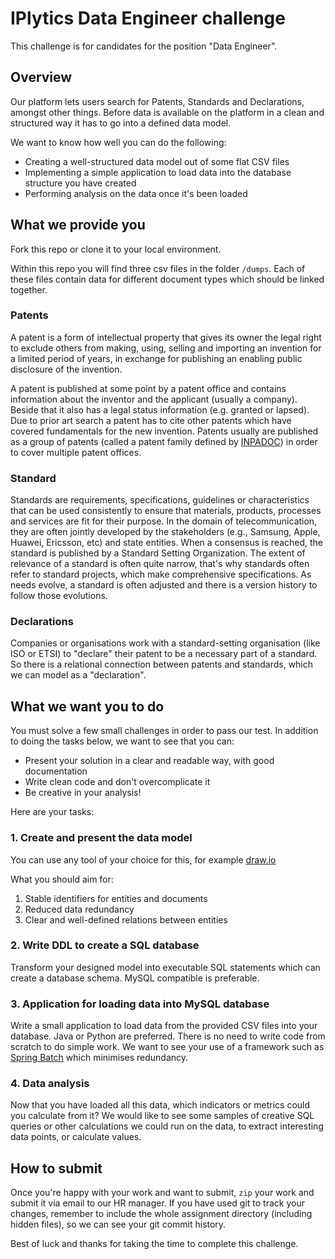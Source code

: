 # IPlytics Data Engineer challenge
This challenge is for candidates for the position "Data Engineer".

## Overview
Our platform lets users search for Patents, Standards and Declarations, amongst other things. Before data is available on the platform in a clean and structured way it has to go into a defined data model.

We want to know how well you can do the following:
* Creating a well-structured data model out of some flat CSV files
* Implementing a simple application to load data into the database structure you have created
* Performing analysis on the data once it's been loaded

## What we provide you
Fork this repo or clone it to your local environment.

Within this repo you will find three csv files in the folder `/dumps`. Each of these files contain data for different document types which should be linked together.

### Patents
A patent is a form of intellectual property that gives its owner the legal right to exclude others from making, using, selling and importing an invention for a limited period of years, in exchange for publishing an enabling public disclosure of the invention.

A patent is published at some point by a patent office and contains information about the inventor and the applicant (usually a company). Beside that it also has a legal status information (e.g. granted or lapsed). Due to prior art search a patent has to cite other patents which have covered fundamentals for the new invention. Patents usually are published as a group of patents (called a patent family defined by [INPADOC](https://worldwide.espacenet.com/help?locale=en_EP&method=handleHelpTopic&topic=legalstatusqh)) in order to cover multiple patent offices.

### Standard
Standards are requirements, specifications, guidelines or characteristics that can be used consistently to ensure that materials, products, processes and services are fit for their purpose. In the domain of telecommunication, they are often jointly developed by the stakeholders (e.g., Samsung, Apple, Huawei, Ericsson, etc) and state entities. When a consensus is reached, the standard is published by a Standard Setting Organization. The extent of relevance of a standard is often quite narrow, that's why standards often refer to standard projects, which make comprehensive specifications. As needs evolve, a standard is often adjusted and there is a version history to follow those evolutions.

### Declarations
Companies or organisations work with a standard-setting organisation (like ISO or ETSI) to "declare" their patent to be a necessary part of a standard. So there is a relational connection between patents and standards, which we can model as a "declaration".

## What we want you to do

You must solve a few small challenges in order to pass our test. In addition to doing the tasks below, we want to see that you can:

* Present your solution in a clear and readable way, with good documentation
* Write clean code and don't overcomplicate it
* Be creative in your analysis!

Here are your tasks:

### 1. Create and present the data model
You can use any tool of your choice for this, for example [draw.io](https://app.diagrams.net/)

What you should aim for:

1. Stable identifiers for entities and documents
1. Reduced data redundancy
1. Clear and well-defined relations between entities

### 2. Write DDL to create a SQL database
Transform your designed model into executable SQL statements which can create a database schema. MySQL compatible is preferable.

### 3. Application for loading data into MySQL database
Write a small application to load data from the provided CSV files into your database. Java or Python are preferred. There is no need to write code from scratch to do simple work. We want to see your use of a framework such as [Spring Batch](https://spring.io/projects/spring-batch) which minimises redundancy.

### 4. Data analysis
Now that you have loaded all this data, which indicators or metrics could you calculate from it? We would like to see some samples of creative SQL queries or other calculations we could run on the data, to extract interesting data points, or calculate values. 

## How to submit
Once you're happy with your work and want to submit, `zip` your work and submit it via email to our HR manager. If you have used git to track your changes, remember to include the whole assignment directory (including hidden files), so we can see your git commit history.

Best of luck and thanks for taking the time to complete this challenge.
